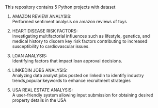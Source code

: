 This repository contains 5 Python projects with dataset
1. AMAZON REVIEW ANALYSIS:  
Performed sentiment analysis on amazon reviews of toys

2. HEART DISEASE RISK FACTORS:  
Investigating multifactorial influences such as lifestyle, genetics, 
and medical history to discern key risk factors contributing to increased susceptibility to cardiovascular issues.

4. LOAN ANALYSIS:  
Identifying factors that impact loan approval decisions.

5. LINKEDIN JOBS ANALYSIS:  
    Analyzing data analyst jobs posted on linkedIn to identify industry trends,popular keywords to enhance recruitment strategies

6. USA REAL ESTATE ANALYSIS:  
A user-friendly system allowing input submission for obtaining desired property details in the USA

